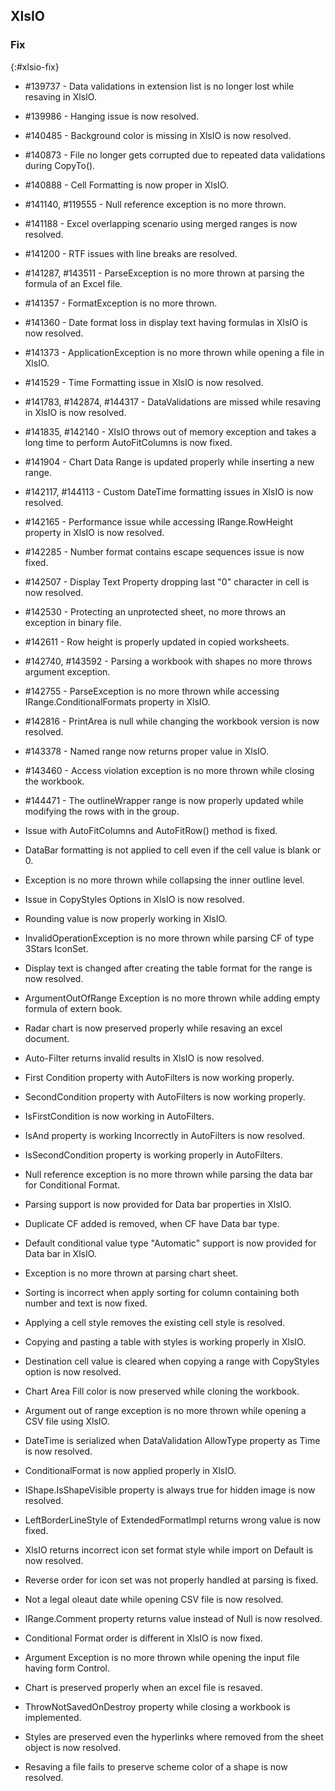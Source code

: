 ## XlsIO

### Fix
{:#xlsio-fix}

* \#139737	- Data validations in extension list is no longer lost while resaving in XlsIO.

* \#139986	- Hanging issue is now resolved.

* \#140485	- Background color is missing in XlsIO is now resolved.

* \#140873	- File no longer gets corrupted due to repeated data validations during CopyTo().

* \#140888	- Cell Formatting is now proper in XlsIO.

* \#141140, \#119555 - Null reference exception is no more thrown.

* \#141188	- Excel overlapping scenario using merged ranges is now resolved.

* \#141200	- RTF issues with line breaks are resolved.

* \#141287, \#143511 - ParseException is no more thrown at parsing the formula of an Excel file.

* \#141357	- FormatException is no more thrown.

* \#141360	- Date format loss in display text having formulas in XlsIO is now resolved.

* \#141373	- ApplicationException is no more thrown while opening a file in XlsIO.

* \#141529	- Time Formatting issue in XlsIO is now resolved.

* \#141783, \#142874, \#144317 - DataValidations are missed while resaving in XlsIO is now resolved.

* \#141835, \#142140 - XlsIO throws out of memory exception and takes a long time to perform AutoFitColumns is now fixed.

* \#141904	- Chart Data Range is updated properly while inserting a new range.

* \#142117, \#144113 - Custom DateTime formatting issues in XlsIO is now resolved.

* \#142165	- Performance issue while accessing IRange.RowHeight property in XlsIO is now resolved.

* \#142285	- Number format contains escape sequences issue is now fixed.

* \#142507	- Display Text Property dropping last "0" character in cell is now resolved.

* \#142530	- Protecting an unprotected sheet, no more throws an exception in binary file.

* \#142611	- Row height is properly updated in copied worksheets.

* \#142740, \#143592 - Parsing a workbook with shapes no more throws argument exception.

* \#142755	- ParseException is no more thrown while accessing IRange.ConditionalFormats property in XlsIO.

* \#142816	- PrintArea is null while changing the workbook version is now resolved.

* \#143378	- Named range now returns proper value in XlsIO.

* \#143460	- Access violation exception is no more thrown while closing the workbook.

* \#144471	- The outlineWrapper range is now properly updated while modifying the rows with in the group.

* Issue with AutoFitColumns and AutoFitRow() method is fixed.

* DataBar formatting is not applied to cell even if the cell value is blank or 0.

* Exception is no more thrown while collapsing the inner outline level.

* Issue in CopyStyles Options in XlsIO is now resolved.

* Rounding value is now properly working in XlsIO.

* InvalidOperationException is no more thrown while parsing CF of type 3Stars IconSet.

* Display text is changed after creating the table format for the range is now resolved.

* ArgumentOutOfRange Exception is no more  thrown while adding empty formula of extern book.

* Radar chart is now preserved properly while resaving an excel document.

* Auto-Filter returns invalid results in XlsIO is now resolved.

* First Condition property with AutoFilters is now working properly.

* SecondCondition property with AutoFilters is now working properly.

* IsFirstCondition is now working in AutoFilters.

* IsAnd property is working Incorrectly in AutoFilters is now resolved.

* IsSecondCondition property is  working  properly in AutoFilters.

* Null reference exception is no more thrown while parsing the data bar for Conditional Format.

* Parsing support is now provided for Data bar properties in XlsIO.

* Duplicate CF added is removed, when CF have Data bar type.

* Default conditional value type "Automatic" support is now provided for Data bar in XlsIO.

* Exception is no more thrown at parsing chart sheet.

* Sorting is incorrect when apply sorting for column containing both number and text is  now fixed.

* Applying a cell style removes the existing cell style is resolved.

* Copying and pasting a table with styles is  working properly in XlsIO.

* Destination cell value is cleared when copying a range with CopyStyles option is now resolved.

* Chart Area Fill color is now preserved while cloning the workbook.

* Argument out of range exception is no more thrown while opening a CSV file using XlsIO.

* DateTime is serialized when DataValidation AllowType property as Time is now resolved.

* ConditionalFormat is now applied properly in XlsIO.

* IShape.IsShapeVisible property is always true for hidden image is now resolved.

* LeftBorderLineStyle of ExtendedFormatImpl returns wrong value is now fixed.

* XlsIO returns incorrect icon set format style while import on Default is now resolved.

* Reverse order for icon set was not properly handled at parsing is fixed.

* Not a legal oleaut date while opening CSV file is now resolved.

* IRange.Comment property returns value instead of Null is now resolved.

* Conditional Format order is different in XlsIO is now fixed.

* Argument Exception is no more thrown while opening the input file having form Control.

* Chart is preserved properly when an excel file is resaved.

* ThrowNotSavedOnDestroy property while closing a workbook is implemented.

* Styles are preserved even the hyperlinks where removed from the sheet object is now resolved.

* Resaving a file fails to preserve scheme color of a shape is now resolved.
